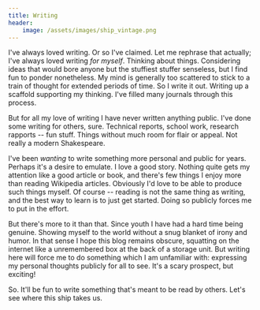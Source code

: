 ```yaml
---
title: Writing
header:
    image: /assets/images/ship_vintage.png
---
```


I've always loved writing. Or so I've claimed. Let me rephrase that actually; I've always loved writing _for myself_. Thinking about things.
Considering ideas that would bore anyone but the stuffiest stuffer senseless, but I find fun to ponder nonetheless.
My mind is generally too scattered to stick to a train of thought for extended periods of time. So I write it out.
Writing up a scaffold supporting my thinking. I've filled many journals through this process.

But for all my love of writing I have never written anything public. I've done some writing for others, sure.
Technical reports, school work, research rapports -- fun stuff. Things without much room for flair or appeal.
Not really a modern Shakespeare.

I've been _wanting_ to write something more personal and public for years.
Perhaps it's a desire to emulate. I love a good story.
Nothing quite gets my attention like a good article or book, and there's few things I enjoy more than reading Wikipedia articles.
Obviously I'd love to be able to produce such things myself.
Of course -- reading is not the same thing as writing, and the best way to learn is to just get started.
Doing so publicly forces me to put in the effort.

But there's more to it than that.
Since youth I have had a hard time being genuine. Showing myself to the world without a snug blanket of irony and humor.
In that sense I hope this blog remains obscure, squatting on the internet like a unremembered box at the back of a storage unit.
But writing here will force me to do something which I am unfamiliar with: expressing my personal thoughts publicly for all to see.
It's a scary prospect, but exciting!

So. It'll be fun to write something that's meant to be read by others. Let's see where this ship takes us.
